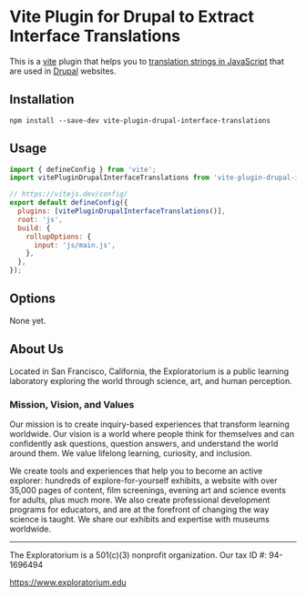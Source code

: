 # Vite Plugin for Drupal to Extract Interface Translations

This is a [vite](https://vitejs.dev) plugin that helps you to
[translation strings in JavaScript](https://www.drupal.org/docs/8/api/translation-api/overview#s-translation-in-javascript-files)
that are used in [Drupal](https://www.drupal.org) websites.

## Installation

```shell
npm install --save-dev vite-plugin-drupal-interface-translations
```

## Usage

```javascript
import { defineConfig } from 'vite';
import vitePluginDrupalInterfaceTranslations from 'vite-plugin-drupal-interface-translations';

// https://vitejs.dev/config/
export default defineConfig({
  plugins: [vitePluginDrupalInterfaceTranslations()],
  root: 'js',
  build: {
    rollupOptions: {
      input: 'js/main.js',
    },
  },
});
```

## Options

None yet.

## About Us

Located in San Francisco, California, the Exploratorium is a public learning laboratory exploring the world through science, art, and human perception.

### Mission, Vision, and Values

Our mission is to create inquiry-based experiences that transform learning worldwide.
Our vision is a world where people think for themselves and can confidently ask questions, question answers, and understand the world around them.
We value lifelong learning, curiosity, and inclusion.

We create tools and experiences that help you to become an active explorer:
hundreds of explore-for-yourself exhibits, a website with over 35,000 pages of content, film screenings, evening art and science events for adults, plus much more.
We also create professional development programs for educators, and are at the forefront of changing the way science is taught.
We share our exhibits and expertise with museums worldwide.

---

The Exploratorium is a 501(c)(3) nonprofit organization. Our tax ID #: 94-1696494

https://www.exploratorium.edu

